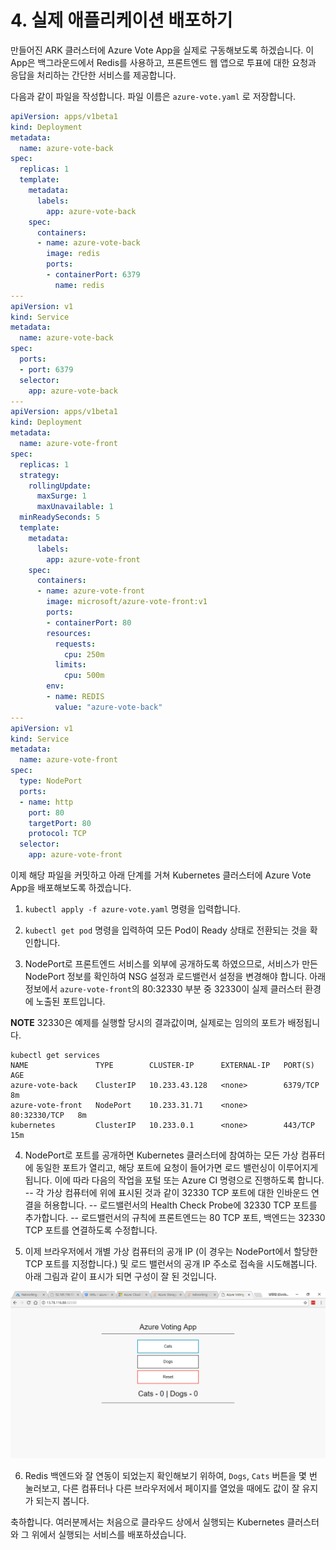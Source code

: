 # 4. 실제 애플리케이션 배포하기

만들어진 ARK 클러스터에 Azure Vote App을 실제로 구동해보도록 하겠습니다. 이 App은 백그라운드에서 Redis를 사용하고, 프론트엔드 웹 앱으로 투표에 대한 요청과 응답을 처리하는 간단한 서비스를 제공합니다.

다음과 같이 파일을 작성합니다. 파일 이름은 `azure-vote.yaml` 로 저장합니다.

```yaml
apiVersion: apps/v1beta1
kind: Deployment
metadata:
  name: azure-vote-back
spec:
  replicas: 1
  template:
    metadata:
      labels:
        app: azure-vote-back
    spec:
      containers:
      - name: azure-vote-back
        image: redis
        ports:
        - containerPort: 6379
          name: redis
---
apiVersion: v1
kind: Service
metadata:
  name: azure-vote-back
spec:
  ports:
  - port: 6379
  selector:
    app: azure-vote-back
---
apiVersion: apps/v1beta1
kind: Deployment
metadata:
  name: azure-vote-front
spec:
  replicas: 1
  strategy:
    rollingUpdate:
      maxSurge: 1
      maxUnavailable: 1
  minReadySeconds: 5
  template:
    metadata:
      labels:
        app: azure-vote-front
    spec:
      containers:
      - name: azure-vote-front
        image: microsoft/azure-vote-front:v1
        ports:
        - containerPort: 80
        resources:
          requests:
            cpu: 250m
          limits:
            cpu: 500m
        env:
        - name: REDIS
          value: "azure-vote-back"
---
apiVersion: v1
kind: Service
metadata:
  name: azure-vote-front
spec:
  type: NodePort
  ports:
  - name: http
    port: 80
    targetPort: 80
    protocol: TCP
  selector:
    app: azure-vote-front
```

이제 해당 파일을 커밋하고 아래 단계를 거쳐 Kubernetes 클러스터에 Azure Vote App을 배포해보도록 하겠습니다.

1. `kubectl apply -f azure-vote.yaml` 명령을 입력합니다.

2. `kubectl get pod` 명령을 입력하여 모든 Pod이 Ready 상태로 전환되는 것을 확인합니다.

3. NodePort로 프론트엔드 서비스를 외부에 공개하도록 하였으므로, 서비스가 만든 NodePort 정보를 확인하여 NSG 설정과 로드밸런서 설정을 변경해야 합니다. 아래 정보에서 `azure-vote-front`의 80:32330 부분 중 32330이 실제 클러스터 환경에 노출된 포트입니다.

  **NOTE** 32330은 예제를 실행할 당시의 결과값이며, 실제로는 임의의 포트가 배정됩니다.

  ```text
  kubectl get services
  NAME               TYPE        CLUSTER-IP      EXTERNAL-IP   PORT(S)        AGE
  azure-vote-back    ClusterIP   10.233.43.128   <none>        6379/TCP       8m
  azure-vote-front   NodePort    10.233.31.71    <none>        80:32330/TCP   8m
  kubernetes         ClusterIP   10.233.0.1      <none>        443/TCP        15m
  ```

4. NodePort로 포트를 공개하면 Kubernetes 클러스터에 참여하는 모든 가상 컴퓨터에 동일한 포트가 열리고, 해당 포트에 요청이 들어가면 로드 밸런싱이 이루어지게 됩니다. 이에 따라 다음의 작업을 포털 또는 Azure CI 명령으로 진행하도록 합니다.
  -- 각 가상 컴퓨터에 위에 표시된 것과 같이 32330 TCP 포트에 대한 인바운드 연결을 허용합니다.
  -- 로드밸런서의 Health Check Probe에 32330 TCP 포트를 추가합니다.
  -- 로드밸런서의 규칙에 프론트엔드는 80 TCP 포트, 백엔드는 32330 TCP 포트를 연결하도록 수정합니다.

5. 이제 브라우저에서 개별 가상 컴퓨터의 공개 IP (이 경우는 NodePort에서 할당한 TCP 포트를 지정합니다.) 및 로드 밸런서의 공개 IP 주소로 접속을 시도해봅니다. 아래 그림과 같이 표시가 되면 구성이 잘 된 것입니다.

  ![Azure Vote 샘플 앱 실행 화면](images/2018-03-24-03-24-07.png)

6. Redis 백엔드와 잘 연동이 되었는지 확인해보기 위하여, `Dogs`, `Cats` 버튼을 몇 번 눌러보고, 다른 컴퓨터나 다른 브라우저에서 페이지를 열었을 때에도 값이 잘 유지가 되는지 봅니다.

축하합니다. 여러분께서는 처음으로 클라우드 상에서 실행되는 Kubernetes 클러스터와 그 위에서 실행되는 서비스를 배포하셨습니다.
